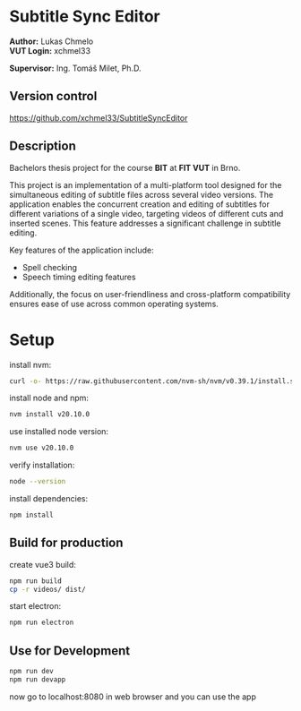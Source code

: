 # Subtitle Sync Editor

**Author:** Lukas Chmelo  
**VUT Login:** xchmel33

**Supervisor:**  Ing. Tomáš Milet, Ph.D.

## Version control

https://github.com/xchmel33/SubtitleSyncEditor

## Description

Bachelors thesis project for the course **BIT** at **FIT VUT** in Brno.

This project is an implementation of a multi-platform tool designed for the simultaneous editing of subtitle files
across several video versions. The application enables the concurrent creation and editing of subtitles for different
variations of a single video, targeting videos of different cuts and inserted scenes. This feature addresses a significant
challenge in subtitle editing.

Key features of the application include:
- Spell checking
- Speech timing editing features

Additionally, the focus on user-friendliness and cross-platform compatibility ensures ease of use across common
operating systems.


# Setup
install nvm:
```bash
curl -o- https://raw.githubusercontent.com/nvm-sh/nvm/v0.39.1/install.sh | bash
```
install node and npm:
```bash
nvm install v20.10.0
```
use installed node version:
```bash
nvm use v20.10.0
```
verify installation:
```bash
node --version
```
install dependencies:
```bash
npm install
```

## Build for production
create vue3 build:
```bash
npm run build
cp -r videos/ dist/
```
start electron:
```bash
npm run electron
```

## Use for Development
```bash
npm run dev
npm run devapp
```
now go to localhost:8080 in web browser and you can use the app
